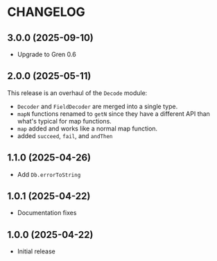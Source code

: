 # CHANGELOG

## 3.0.0 (2025-09-10)

- Upgrade to Gren 0.6

## 2.0.0 (2025-05-11)

This release is an overhaul of the `Decode` module:

- `Decoder` and `FieldDecoder` are merged into a single type.
- `mapN` functions renamed to `getN` since they have a different API than what's typical for map functions.
- `map` added and works like a normal map function.
- added `succeed`, `fail`, and `andThen`

## 1.1.0 (2025-04-26)

- Add `Db.errorToString`

## 1.0.1 (2025-04-22)

- Documentation fixes

## 1.0.0 (2025-04-22)

- Initial release
